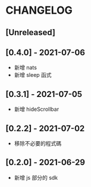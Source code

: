 # CHANGELOG

## [Unreleased]

## [0.4.0] - 2021-07-06

* 新增 nats
* 新增 sleep 函式

## [0.3.1] - 2021-07-05

* 新增 hideScrollbar

## [0.2.2] - 2021-07-02

* 移除不必要的程式碼

## [0.2.0] - 2021-06-29

* 新增 js 部分的 sdk
